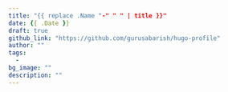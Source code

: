 ```yaml
---
title: "{{ replace .Name "-" " " | title }}"
date: {{ .Date }}
draft: true
github_link: "https://github.com/gurusabarish/hugo-profile"
author: ""
tags:
  - 
bg_image: ""
description: ""
---
```


